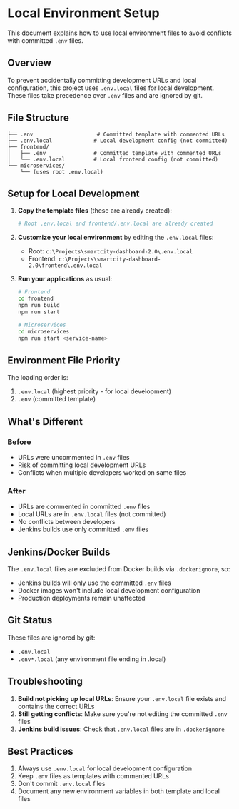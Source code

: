 # Local Environment Setup

This document explains how to use local environment files to avoid conflicts with committed `.env` files.

## Overview

To prevent accidentally committing development URLs and local configuration, this project uses `.env.local` files for local development. These files take precedence over `.env` files and are ignored by git.

## File Structure

```
├── .env                    # Committed template with commented URLs
├── .env.local             # Local development config (not committed)
├── frontend/
│   ├── .env               # Committed template with commented URLs
│   └── .env.local         # Local frontend config (not committed)
└── microservices/
    └── (uses root .env.local)
```

## Setup for Local Development

1. **Copy the template files** (these are already created):
   ```bash
   # Root .env.local and frontend/.env.local are already created
   ```

2. **Customize your local environment** by editing the `.env.local` files:
   - Root: `c:\Projects\smartcity-dashboard-2.0\.env.local`
   - Frontend: `c:\Projects\smartcity-dashboard-2.0\frontend\.env.local`

3. **Run your applications** as usual:
   ```bash
   # Frontend
   cd frontend
   npm run build
   npm run start

   # Microservices
   cd microservices
   npm run start <service-name>
   ```

## Environment File Priority

The loading order is:
1. `.env.local` (highest priority - for local development)
2. `.env` (committed template)

## What's Different

### Before
- URLs were uncommented in `.env` files
- Risk of committing local development URLs
- Conflicts when multiple developers worked on same files

### After
- URLs are commented in committed `.env` files
- Local URLs are in `.env.local` files (not committed)
- No conflicts between developers
- Jenkins builds use only committed `.env` files

## Jenkins/Docker Builds

The `.env.local` files are excluded from Docker builds via `.dockerignore`, so:
- Jenkins builds will only use the committed `.env` files
- Docker images won't include local development configuration
- Production deployments remain unaffected

## Git Status

These files are ignored by git:
- `.env.local`
- `.env*.local` (any environment file ending in .local)

## Troubleshooting

1. **Build not picking up local URLs**: Ensure your `.env.local` file exists and contains the correct URLs
2. **Still getting conflicts**: Make sure you're not editing the committed `.env` files
3. **Jenkins build issues**: Check that `.env.local` files are in `.dockerignore`

## Best Practices

1. Always use `.env.local` for local development configuration
2. Keep `.env` files as templates with commented URLs
3. Don't commit `.env.local` files
4. Document any new environment variables in both template and local files

